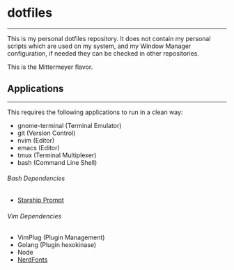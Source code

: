 # dotfiles
----------
This is my personal dotfiles repository. It does not contain my personal
scripts which are used on my system, and my Window Manager
configuration, if needed they can be checked in other repositories.

This is the Mittermeyer flavor.

## Applications
---------------
This requires the following applications to run in a clean way:
- gnome-terminal (Terminal Emulator)
- git (Version Control)
- nvim (Editor)
- emacs (Editor)
- tmux (Terminal Multiplexer)
- bash (Command Line Shell)

###### Bash Dependencies
- [Starship Prompt](https://starship.rs/)

###### Vim Dependencies
- VimPlug (Plugin Management)
- Golang (Plugin hexokinase)
- Node
- [NerdFonts](https://github.com/ryanoasis/nerd-fonts)
